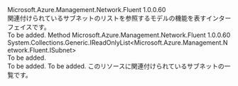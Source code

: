 <Type Name="IHasAssociatedSubnets" FullName="Microsoft.Azure.Management.Network.Fluent.IHasAssociatedSubnets">
  <TypeSignature Language="C#" Value="public interface IHasAssociatedSubnets" />
  <TypeSignature Language="ILAsm" Value=".class public interface auto ansi abstract IHasAssociatedSubnets" />
  <TypeSignature Language="DocId" Value="T:Microsoft.Azure.Management.Network.Fluent.IHasAssociatedSubnets" />
  <TypeSignature Language="VB.NET" Value="Public Interface IHasAssociatedSubnets" />
  <TypeSignature Language="F#" Value="type IHasAssociatedSubnets = interface" />
  <AssemblyInfo>
    <AssemblyName>Microsoft.Azure.Management.Network.Fluent</AssemblyName>
    <AssemblyVersion>1.0.0.60</AssemblyVersion>
  </AssemblyInfo>
  <Interfaces />
  <Docs>
    <summary>
            関連付けられているサブネットのリストを参照するモデルの機能を表すインターフェイスです。
            </summary>
    <remarks>To be added.</remarks>
  </Docs>
  <Members>
    <Member MemberName="ListAssociatedSubnets">
      <MemberSignature Language="C#" Value="public System.Collections.Generic.IReadOnlyList&lt;Microsoft.Azure.Management.Network.Fluent.ISubnet&gt; ListAssociatedSubnets ();" />
      <MemberSignature Language="ILAsm" Value=".method public hidebysig newslot virtual instance class System.Collections.Generic.IReadOnlyList`1&lt;class Microsoft.Azure.Management.Network.Fluent.ISubnet&gt; ListAssociatedSubnets() cil managed" />
      <MemberSignature Language="DocId" Value="M:Microsoft.Azure.Management.Network.Fluent.IHasAssociatedSubnets.ListAssociatedSubnets" />
      <MemberSignature Language="VB.NET" Value="Public Function ListAssociatedSubnets () As IReadOnlyList(Of ISubnet)" />
      <MemberSignature Language="F#" Value="abstract member ListAssociatedSubnets : unit -&gt; System.Collections.Generic.IReadOnlyList&lt;Microsoft.Azure.Management.Network.Fluent.ISubnet&gt;" Usage="iHasAssociatedSubnets.ListAssociatedSubnets " />
      <MemberType>Method</MemberType>
      <AssemblyInfo>
        <AssemblyName>Microsoft.Azure.Management.Network.Fluent</AssemblyName>
        <AssemblyVersion>1.0.0.60</AssemblyVersion>
      </AssemblyInfo>
      <ReturnValue>
        <ReturnType>System.Collections.Generic.IReadOnlyList&lt;Microsoft.Azure.Management.Network.Fluent.ISubnet&gt;</ReturnType>
      </ReturnValue>
      <Parameters />
      <Docs>
        <summary>To be added.</summary>
        <returns>To be added.</returns>
        <remarks>To be added.</remarks>
        <return>このリソースに関連付けられているサブネットの一覧です。</return>
      </Docs>
    </Member>
  </Members>
</Type>